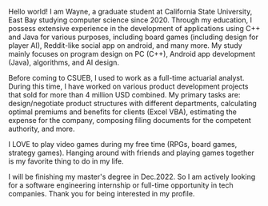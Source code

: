 
Hello world! I am Wayne, a graduate student at California State University, East Bay studying computer science since 2020. Through my education, I possess extensive experience in the development of applications using C++ and Java for various purposes, including board games (including design for player AI), Reddit-like social app on android, and many more. My study mainly focuses on program design on PC (C++), Android app development (Java), algorithms, and AI design. 

Before coming to CSUEB, I used to work as a full-time actuarial analyst. During this time, I have worked on various product development projects that sold for more than 4 million USD combined. My primary tasks are: design/negotiate product structures with different departments, calculating optimal premiums and benefits for clients (Excel VBA), estimating the expense for the company, composing filing documents for the competent authority, and more.

I LOVE to play video games during my free time (RPGs, board games, strategy games). Hanging around with friends and playing games together is my favorite thing to do in my life.

I will be finishing my master's degree in Dec.2022. So I am actively looking for a software engineering internship or full-time opportunity in tech companies. Thank you for being interested in my profile.

<!---
wayne11301/wayne11301 is a ✨ special ✨ repository because its `README.md` (this file) appears on your GitHub profile.
You can click the Preview link to take a look at your changes.
--->
